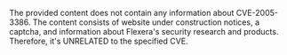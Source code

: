 The provided content does not contain any information about CVE-2005-3386. The content consists of website under construction notices, a captcha, and information about Flexera's security research and products. Therefore, it's UNRELATED to the specified CVE.